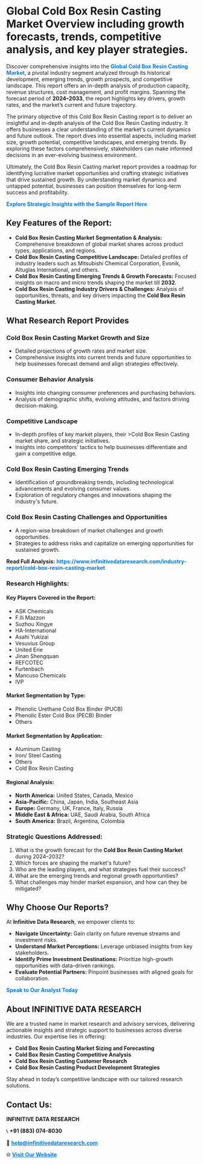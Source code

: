 <h1>Global Cold Box Resin Casting Market Overview including growth forecasts, trends, competitive analysis, and key player strategies.</h1>
<p>
Discover comprehensive insights into the 
<a href="https://www.infinitivedataresearch.com/industry-report/cold-box-resin-casting-market" rel="dofollow" style="color: #007BFF; text-decoration: none;"><strong>Global Cold Box Resin Casting Market</strong></a>, a pivotal industry segment analyzed through its historical development, emerging trends, growth prospects, and competitive landscape. This report offers an in-depth analysis of production capacity, revenue structures, cost management, and profit margins. Spanning the forecast period of <strong>2024–2033</strong>, the report highlights key drivers, growth rates, and the market’s current and future trajectory.
</p>
<p>
The primary objective of this Cold Box Resin Casting report is to deliver an insightful and in-depth analysis of the Cold Box Resin Casting industry. It offers businesses a clear understanding of the market's current dynamics and future outlook. The report dives into essential aspects, including market size, growth potential, competitive landscapes, and emerging trends. By exploring these factors comprehensively, stakeholders can make informed decisions in an ever-evolving business environment.
</p>
<p>
Ultimately, the Cold Box Resin Casting market report provides a roadmap for identifying lucrative market opportunities and crafting strategic initiatives that drive sustained growth. By understanding market dynamics and untapped potential, businesses can position themselves for long-term success and profitability.
</p>
<p>
<a href="https://www.infinitivedataresearch.com/request-sample/reportId=110510" style="color: #007BFF; text-decoration: none;"><strong>Explore Strategic Insights with the Sample Report Here</strong></a>
</p>

<h2>Key Features of the Report:</h2>
<ul>
<li><strong>Cold Box Resin Casting Market Segmentation & Analysis:</strong> Comprehensive breakdown of global market shares across product types, applications, and regions.</li>
<li><strong>Cold Box Resin Casting Competitive Landscape:</strong> Detailed profiles of industry leaders such as Mitsubishi Chemical Corporation, Evonik, Altuglas International, and others.</li>
<li><strong>Cold Box Resin Casting Emerging Trends & Growth Forecasts:</strong> Focused insights on macro and micro trends shaping the market till <strong>2032</strong>.</li>
<li><strong>Cold Box Resin Casting Industry Drivers & Challenges:</strong> Analysis of opportunities, threats, and key drivers impacting the <strong>Cold Box Resin Casting Market</strong>.</li>
</ul>

<h2>What Research Report Provides</h2>
<h3>Cold Box Resin Casting Market Growth and Size</h3>
<ul>
<li>Detailed projections of growth rates and market size.</li>
<li>Comprehensive insights into current trends and future opportunities to help businesses forecast demand and align strategies effectively.</li>
</ul>

<h3>Consumer Behavior Analysis</h3>
<ul>
<li>Insights into changing consumer preferences and purchasing behaviors.</li>
<li>Analysis of demographic shifts, evolving attitudes, and factors driving decision-making.</li>
</ul>

<h3>Competitive Landscape</h3>
<ul>
<li>In-depth profiles of key market players, their >Cold Box Resin Casting market share, and strategic initiatives.</li>
<li>Insights into competitors' tactics to help businesses differentiate and gain a competitive edge.</li>
</ul>

<h3>Cold Box Resin Casting Emerging Trends</h3>
<ul>
<li>Identification of groundbreaking trends, including technological advancements and evolving consumer values.</li>
<li>Exploration of regulatory changes and innovations shaping the industry's future.</li>
</ul>

<h3>Cold Box Resin Casting Challenges and Opportunities</h3>
<ul>
<li>A region-wise breakdown of market challenges and growth opportunities.</li>
<li>Strategies to address risks and capitalize on emerging opportunities for sustained growth.</li>
</ul>
<p><strong>Read Full Analysis:</strong> <a href="https://www.infinitivedataresearch.com/industry-report/cold-box-resin-casting-market" rel="dofollow" style="color: #007BFF; text-decoration: none;"><strong>https://www.infinitivedataresearch.com/industry-report/cold-box-resin-casting-market</strong></a></p>
<h3>Research Highlights:</h3>
<h4>Key Players Covered in the Report:</h4>
<ul><li>ASK Chemicals</li><li>F.lli Mazzon</li><li>Suzhou Xingye</li><li>HA-International</li><li>Asahi Yukizai</li><li>Vesuvius Group</li><li>United Erie</li><li>Jinan Shengquan</li><li>REFCOTEC</li><li>Furtenbach</li><li>Mancuso Chemicals</li><li>IVP</li></ul>
<h4>Market Segmentation by Type:</h4>
<ul><li>Phenolic Urethane Cold Box Binder (PUCB)</li><li>Phenollc Ester Cold Box (PECB) Binder</li><li>Others</li></ul>
<h4>Market Segmentation by Application:</h4>
<ul><li>Aluminum Casting</li><li>Iron/ Steel Casting</li><li>Others</li><li>Cold Box Resin Casting</li></ul>

<h4>Regional Analysis:</h4>
<ul>
<li><strong>North America:</strong> United States, Canada, Mexico</li>
<li><strong>Asia-Pacific:</strong> China, Japan, India, Southeast Asia</li>
<li><strong>Europe:</strong> Germany, UK, France, Italy, Russia</li>
<li><strong>Middle East & Africa:</strong> UAE, Saudi Arabia, South Africa</li>
<li><strong>South America:</strong> Brazil, Argentina, Colombia</li>
</ul>

<h3>Strategic Questions Addressed:</h3>
<ol>
<li>What is the growth forecast for the <strong>Cold Box Resin Casting Market</strong> during 2024–2032?</li>
<li>Which forces are shaping the market's future?</li>
<li>Who are the leading players, and what strategies fuel their success?</li>
<li>What are the emerging trends and regional growth opportunities?</li>
<li>What challenges may hinder market expansion, and how can they be mitigated?</li>
</ol>

<h2>Why Choose Our Reports?</h2>
<p>At <strong>Infinitive Data Research</strong>, we empower clients to:</p>
<ul>
<li><strong>Navigate Uncertainty:</strong> Gain clarity on future revenue streams and investment risks.</li>
<li><strong>Understand Market Perceptions:</strong> Leverage unbiased insights from key stakeholders.</li>
<li><strong>Identify Prime Investment Destinations:</strong> Prioritize high-growth opportunities with data-driven rankings.</li>
<li><strong>Evaluate Potential Partners:</strong> Pinpoint businesses with aligned goals for collaboration.</li>
</ul>
<p><a href="https://www.infinitivedataresearch.com/industry-report/cold-box-resin-casting-market" rel="dofollow" style="color: #007BFF; text-decoration: none;"><strong>Speak to Our Analyst Today</strong></a></p>

<h2>About INFINITIVE DATA RESEARCH</h2>
<p>We are a trusted name in market research and advisory services, delivering actionable insights and strategic support to businesses across diverse industries. Our expertise lies in offering:</p>
<ul>
<li><strong>Cold Box Resin Casting Market Sizing and Forecasting</strong></li>
<li><strong>Cold Box Resin Casting Competitive Analysis</strong></li>
<li><strong>Cold Box Resin Casting Customer Research</strong></li>
<li><strong>Cold Box Resin Casting Product Development Strategies</strong></li>
</ul>
<p>Stay ahead in today’s competitive landscape with our tailored research solutions.</p>

<h2>Contact Us:</h2>
<p><strong>INFINITIVE DATA RESEARCH</strong></p>
<p>📞 <strong>+91 (883) 074-8030</strong></p>
<p>📧 <strong><a href="mailto:help@infinitivedataresearch.com" style="color: #007BFF;">help@infinitivedataresearch.com</a></strong></p>
<p>🌐 <strong><a href="https://www.infinitivedataresearch.com" rel="dofollow" style="color: #007BFF;">Visit Our Website</a></strong></p>